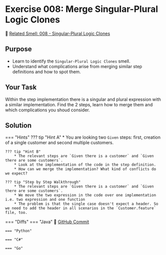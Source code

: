 # Exercise 008: Merge Singular-Plural Logic Clones
:link: [Related Smell: 008 - Singular-Plural Logic Clones](/smells/008-singular-plural-logic-clones)

## Purpose
* Learn to identify the `Singular-Plural Logic Clones` smell.
* Understand what complications arise from merging similar step definitions and how to spot them.

## Your Task
Within the step implementation there is a singular and plural expression with a similar implementation. Find 
the 2 steps, learn how to merge them and which complications you shoud consider.

## Solution

=== "Hints"
    ??? tip "Hint A"
        * You are looking two `Given` steps: first, creation of a single customer and second multiple customers.

    ??? tip "Hint B"
        * The relevant steps are `Given there is a customer` and `Given there are some customers`.
        * Look at the implementation of the code in the step definition. 
        * How can we merge the implementation? What kind of conflicts do we expect?

    ??? tip "Step by Step Walkthrough"
        * The relevant steps are `Given there is a customer` and `Given there are some customers`.
        * We move the two expression in the code over one implementation i.e. two expression and one function
        * The problem is that the single case doesn't expect a header. So we need to add the header in all scenarios in the `Customer.feature` file, too.

=== "Diffs"
    === "Java"
        :link: [GitHub Commit](https://github.com/Cucumber-Diseases/cucumber-diseases-java/commit/e9381dd48da20a3357dae76d7d15ef61ada66744)
    
    === "Python"

    === "C#"

    === "Go"
